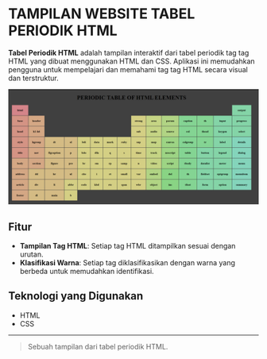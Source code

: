 # TAMPILAN WEBSITE TABEL PERIODIK HTML 

**Tabel Periodik HTML** adalah tampilan interaktif dari tabel periodik tag tag HTML yang dibuat menggunakan HTML dan CSS. Aplikasi ini memudahkan pengguna untuk mempelajari dan memahami tag tag HTML secara visual dan terstruktur.

<img src="tabel_periodic.png">

## Fitur
- **Tampilan Tag HTML**: Setiap tag HTML ditampilkan sesuai dengan urutan.
- **Klasifikasi Warna**: Setiap tag diklasifikasikan dengan warna yang berbeda untuk memudahkan identifikasi.

## Teknologi yang Digunakan
- HTML
- CSS

---

> Sebuah tampilan dari tabel periodik HTML.
